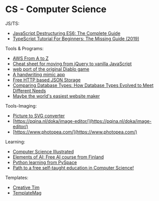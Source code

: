 # CS - Computer Science

JS/TS:
- [JavaScript Destructuring ES6: The Complete Guide](https://buginit.com/javascript/javascript-destructuring-es6-the-complete-guide/)
- [TypeScript Tutorial For Beginners: The Missing Guide (2019)](https://www.valentinog.com/blog/typescript/)

Tools & Programs:
- [AWS From A to Z](http://www.helenanderson.co.nz/aws-a-z/)
- [Cheat sheet for moving from jQuery to vanilla JavaScript](https://tobiasahlin.com/blog/move-from-jquery-to-vanilla-javascript/)
- [web port of the original Diablo game](https://d07riv.github.io/diabloweb/)
- [A handwriting mimic app](https://copymonkey.xyz/)
- [Free HTTP based JSON Storage](https://jsonbox.io/)
- [Comparing Database Types: How Database Types Evolved to Meet Different Needs](https://www.prisma.io/blog/comparison-of-database-models-1iz9u29nwn37)
- [Maybe the world's easiest website maker](https://sdnotes.com)


Tools-Imaging:
- [Picture to SVG converter](https://picsvg.com/)
- [https://pqina.nl/doka/image-editor/](https://pqina.nl/doka/image-editor/)
- [https://www.photopea.com/](https://www.photopea.com/)


Learning:
- [Computer Science Illustrated](http://csillustrated.berkeley.edu/)
- [Elements of AI: Free AI course from Finland](https://www.elementsofai.com/)
- [Python learning from PySpace](https://pyspace.eu/)
- [Path to a free self-taught education in Computer Science!](https://github.com/ossu/computer-science)


Templates:
- [Creative Tim](https://www.creative-tim.com/)
- [TemplateMag](https://templatemag.com/)
